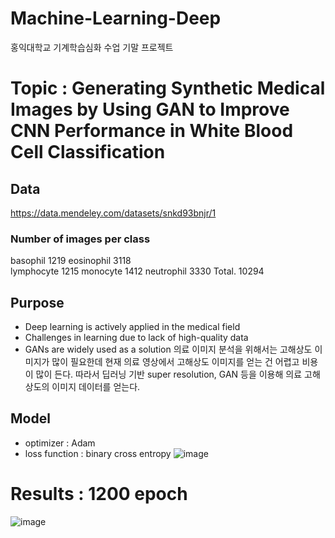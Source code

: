 # Machine-Learning-Deep
홍익대학교 기계학습심화 수업 기말 프로젝트
# Topic : Generating Synthetic Medical Images by Using GAN to Improve CNN Performance in White Blood Cell Classification
## Data
https://data.mendeley.com/datasets/snkd93bnjr/1
### Number of images per class
basophil          1219 
eosinophil       3118    
lymphocyte     1215 
monocyte        1412
neutrophil        3330
Total.               10294

## Purpose
- Deep learning is actively applied in the medical field
- Challenges in learning due to lack of high-quality data
- GANs are widely used as a solution
의료 이미지 분석을 위해서는 고해상도 이미지가 많이 필요한데 현재 의료 영상에서 고해상도 이미지를 얻는 건 어렵고 비용이 많이 든다.
따라서 딥러닝 기반 super resolution, GAN 등을 이용해 의료 고해상도의 이미지 데이터를 얻는다.

## Model
- optimizer : Adam
- loss function : binary cross entropy
![image](https://github.com/user-attachments/assets/a04b1660-3e3c-4025-9470-d3818d39b2bc)

# Results : 1200 epoch
![image](https://github.com/user-attachments/assets/5ae883f7-c0d6-4d1d-bd9a-4f0d934edae9)
